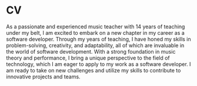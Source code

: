 # CV

As a passionate and experienced music teacher with 14 years of teaching under my belt, I am excited to embark on a new chapter in my career as a software developer. Through my years of teaching, I have honed my skills in problem-solving, creativity, and adaptability, all of which are invaluable in the world of software development. With a strong foundation in music theory and performance, I bring a unique perspective to the field of technology, which I am eager to apply to my work as a software developer. I am ready to take on new challenges and utilize my skills to contribute to innovative projects and teams.
